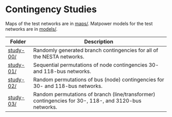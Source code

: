 Contingency Studies
===================

Maps of the test networks are in [maps/](maps/).  Matpower models for the test networks are in [models/](models/).

| Folder                          | Description                                                                                          |
|---------------------------------|------------------------------------------------------------------------------------------------------|
| [study-00/](study-00/ReadMe.md) | Randomly generated branch contingencies for all of the NESTA networks.                               |
| [study-01/](study-01/ReadMe.md) | Sequential permutations of node contingencies 30- and 118-bus networks.                              |
| [study-02/](study-02/ReadMe.md) | Random permutations of bus (node) contingencies for 30- and 118-bus networks.                        |
| [study-03/](study-03/ReadMe.md) | Random permutations of branch (line/transformer) contingencies for 30-, 118-, and 3120-bus networks. |
